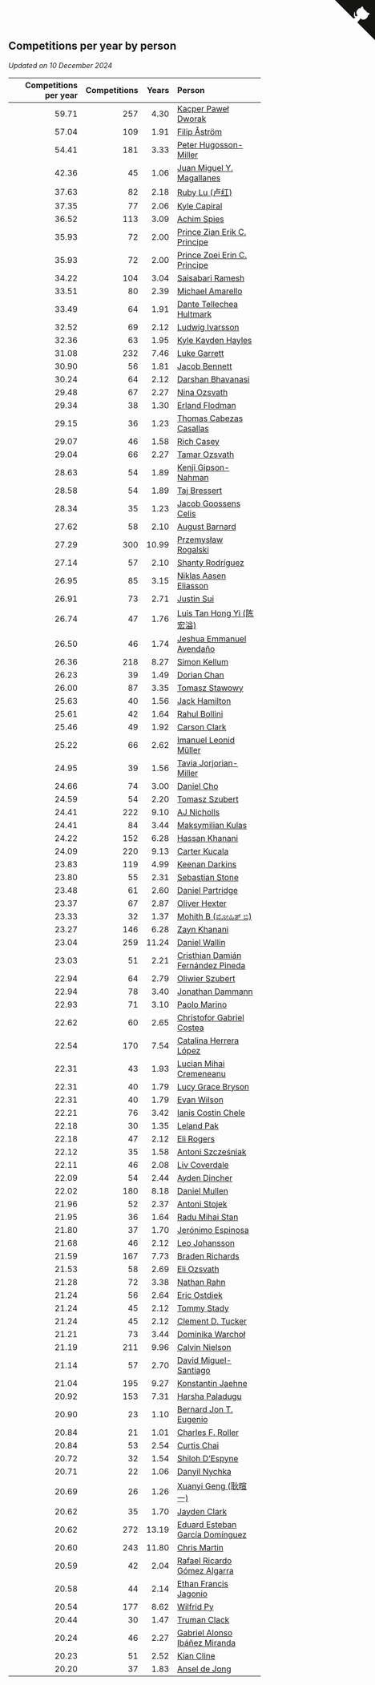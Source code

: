 ## Competitions per year by person

*Updated on 10 December 2024*

| Competitions per year | Competitions | Years | Person |
| ---: | ---: | ---: | :--- |
| 59.71 | 257 | 4.30 | [Kacper Paweł Dworak](https://www.worldcubeassociation.org/persons/2020DWOR01) |
| 57.04 | 109 | 1.91 | [Filip Åström](https://www.worldcubeassociation.org/persons/2023ASTR01) |
| 54.41 | 181 | 3.33 | [Peter Hugosson-Miller](https://www.worldcubeassociation.org/persons/2021HUGO01) |
| 42.36 | 45 | 1.06 | [Juan Miguel Y. Magallanes](https://www.worldcubeassociation.org/persons/2023MAGA09) |
| 37.63 | 82 | 2.18 | [Ruby Lu (卢红)](https://www.worldcubeassociation.org/persons/2022LURU01) |
| 37.35 | 77 | 2.06 | [Kyle Capiral](https://www.worldcubeassociation.org/persons/2022CAPI02) |
| 36.52 | 113 | 3.09 | [Achim Spies](https://www.worldcubeassociation.org/persons/2021SPIE01) |
| 35.93 | 72 | 2.00 | [Prince Zian Erik C. Principe](https://www.worldcubeassociation.org/persons/2022PRIN08) |
| 35.93 | 72 | 2.00 | [Prince Zoei Erin C. Principe](https://www.worldcubeassociation.org/persons/2022PRIN09) |
| 34.22 | 104 | 3.04 | [Saisabari Ramesh](https://www.worldcubeassociation.org/persons/2021RAME01) |
| 33.51 | 80 | 2.39 | [Michael Amarello](https://www.worldcubeassociation.org/persons/2022AMAR09) |
| 33.49 | 64 | 1.91 | [Dante Tellechea Hultmark](https://www.worldcubeassociation.org/persons/2023HULT01) |
| 32.52 | 69 | 2.12 | [Ludwig Ivarsson](https://www.worldcubeassociation.org/persons/2022IVAR01) |
| 32.36 | 63 | 1.95 | [Kyle Kayden Hayles](https://www.worldcubeassociation.org/persons/2022HAYL02) |
| 31.08 | 232 | 7.46 | [Luke Garrett](https://www.worldcubeassociation.org/persons/2017GARR05) |
| 30.90 | 56 | 1.81 | [Jacob Bennett](https://www.worldcubeassociation.org/persons/2023BENN04) |
| 30.24 | 64 | 2.12 | [Darshan Bhavanasi](https://www.worldcubeassociation.org/persons/2022BHAV01) |
| 29.48 | 67 | 2.27 | [Nina Ozsvath](https://www.worldcubeassociation.org/persons/2022OZSV03) |
| 29.34 | 38 | 1.30 | [Erland Flodman](https://www.worldcubeassociation.org/persons/2023FLOD01) |
| 29.15 | 36 | 1.23 | [Thomas Cabezas Casallas](https://www.worldcubeassociation.org/persons/2023CASA08) |
| 29.07 | 46 | 1.58 | [Rich Casey](https://www.worldcubeassociation.org/persons/2023CASE06) |
| 29.04 | 66 | 2.27 | [Tamar Ozsvath](https://www.worldcubeassociation.org/persons/2022OZSV04) |
| 28.63 | 54 | 1.89 | [Kenji Gipson-Nahman](https://www.worldcubeassociation.org/persons/2023GIPS01) |
| 28.58 | 54 | 1.89 | [Taj Bressert](https://www.worldcubeassociation.org/persons/2023BRES01) |
| 28.34 | 35 | 1.23 | [Jacob Goossens Celis](https://www.worldcubeassociation.org/persons/2023CELI06) |
| 27.62 | 58 | 2.10 | [August Barnard](https://www.worldcubeassociation.org/persons/2022BARN21) |
| 27.29 | 300 | 10.99 | [Przemysław Rogalski](https://www.worldcubeassociation.org/persons/2013ROGA02) |
| 27.14 | 57 | 2.10 | [Shanty Rodríguez](https://www.worldcubeassociation.org/persons/2022CUBI01) |
| 26.95 | 85 | 3.15 | [Niklas Aasen Eliasson](https://www.worldcubeassociation.org/persons/2021ELIA01) |
| 26.91 | 73 | 2.71 | [Justin Sui](https://www.worldcubeassociation.org/persons/2022SUIJ01) |
| 26.74 | 47 | 1.76 | [Luis Tan Hong Yi (陈宏溢)](https://www.worldcubeassociation.org/persons/2023YILU01) |
| 26.50 | 46 | 1.74 | [Jeshua Emmanuel Avendaño](https://www.worldcubeassociation.org/persons/2023AVEN01) |
| 26.36 | 218 | 8.27 | [Simon Kellum](https://www.worldcubeassociation.org/persons/2016KELL12) |
| 26.23 | 39 | 1.49 | [Dorian Chan](https://www.worldcubeassociation.org/persons/2023DORI01) |
| 26.00 | 87 | 3.35 | [Tomasz Stawowy](https://www.worldcubeassociation.org/persons/2021STAW01) |
| 25.63 | 40 | 1.56 | [Jack Hamilton](https://www.worldcubeassociation.org/persons/2023HAMI08) |
| 25.61 | 42 | 1.64 | [Rahul Bollini](https://www.worldcubeassociation.org/persons/2023BOLL01) |
| 25.46 | 49 | 1.92 | [Carson Clark](https://www.worldcubeassociation.org/persons/2023CLAR02) |
| 25.22 | 66 | 2.62 | [Imanuel Leonid Müller](https://www.worldcubeassociation.org/persons/2022MULL02) |
| 24.95 | 39 | 1.56 | [Tavia Jorjorian-Miller](https://www.worldcubeassociation.org/persons/2023JORJ01) |
| 24.66 | 74 | 3.00 | [Daniel Cho](https://www.worldcubeassociation.org/persons/2021CHOD01) |
| 24.59 | 54 | 2.20 | [Tomasz Szubert](https://www.worldcubeassociation.org/persons/2022SZUB02) |
| 24.41 | 222 | 9.10 | [AJ Nicholls](https://www.worldcubeassociation.org/persons/2015NICH04) |
| 24.41 | 84 | 3.44 | [Maksymilian Kulas](https://www.worldcubeassociation.org/persons/2021KULA02) |
| 24.22 | 152 | 6.28 | [Hassan Khanani](https://www.worldcubeassociation.org/persons/2018KHAN26) |
| 24.09 | 220 | 9.13 | [Carter Kucala](https://www.worldcubeassociation.org/persons/2015KUCA01) |
| 23.83 | 119 | 4.99 | [Keenan Darkins](https://www.worldcubeassociation.org/persons/2019DARK02) |
| 23.80 | 55 | 2.31 | [Sebastian Stone](https://www.worldcubeassociation.org/persons/2022STON09) |
| 23.48 | 61 | 2.60 | [Daniel Partridge](https://www.worldcubeassociation.org/persons/2022PART02) |
| 23.37 | 67 | 2.87 | [Oliver Hexter](https://www.worldcubeassociation.org/persons/2022HEXT01) |
| 23.33 | 32 | 1.37 | [Mohith B (ಮೋಹಿತ್ ಬಿ)](https://www.worldcubeassociation.org/persons/2023BMOH01) |
| 23.27 | 146 | 6.28 | [Zayn Khanani](https://www.worldcubeassociation.org/persons/2018KHAN28) |
| 23.04 | 259 | 11.24 | [Daniel Wallin](https://www.worldcubeassociation.org/persons/2013WALL03) |
| 23.03 | 51 | 2.21 | [Cristhian Damián Fernández Pineda](https://www.worldcubeassociation.org/persons/2022PINE05) |
| 22.94 | 64 | 2.79 | [Oliwier Szubert](https://www.worldcubeassociation.org/persons/2022SZUB01) |
| 22.94 | 78 | 3.40 | [Jonathan Dammann](https://www.worldcubeassociation.org/persons/2021DAMM01) |
| 22.93 | 71 | 3.10 | [Paolo Marino](https://www.worldcubeassociation.org/persons/2021MARI04) |
| 22.62 | 60 | 2.65 | [Christofor Gabriel Costea](https://www.worldcubeassociation.org/persons/2022COST03) |
| 22.54 | 170 | 7.54 | [Catalina Herrera López](https://www.worldcubeassociation.org/persons/2017LOPE31) |
| 22.31 | 43 | 1.93 | [Lucian Mihai Cremeneanu](https://www.worldcubeassociation.org/persons/2023CREM01) |
| 22.31 | 40 | 1.79 | [Lucy Grace Bryson](https://www.worldcubeassociation.org/persons/2023BRYS01) |
| 22.31 | 40 | 1.79 | [Evan Wilson](https://www.worldcubeassociation.org/persons/2023WILS11) |
| 22.21 | 76 | 3.42 | [Ianis Costin Chele](https://www.worldcubeassociation.org/persons/2021CHEL01) |
| 22.18 | 30 | 1.35 | [Leland Pak](https://www.worldcubeassociation.org/persons/2023PAKL02) |
| 22.18 | 47 | 2.12 | [Eli Rogers](https://www.worldcubeassociation.org/persons/2022ROGE05) |
| 22.12 | 35 | 1.58 | [Antoni Szcześniak](https://www.worldcubeassociation.org/persons/2023SZCZ04) |
| 22.11 | 46 | 2.08 | [Liv Coverdale](https://www.worldcubeassociation.org/persons/2022COVE02) |
| 22.09 | 54 | 2.44 | [Ayden Dincher](https://www.worldcubeassociation.org/persons/2022DINC01) |
| 22.02 | 180 | 8.18 | [Daniel Mullen](https://www.worldcubeassociation.org/persons/2016MULL04) |
| 21.96 | 52 | 2.37 | [Antoni Stojek](https://www.worldcubeassociation.org/persons/2022STOJ03) |
| 21.95 | 36 | 1.64 | [Radu Mihai Stan](https://www.worldcubeassociation.org/persons/2023STAN09) |
| 21.80 | 37 | 1.70 | [Jerónimo Espinosa](https://www.worldcubeassociation.org/persons/2023ESPI07) |
| 21.68 | 46 | 2.12 | [Leo Johansson](https://www.worldcubeassociation.org/persons/2022JOHA08) |
| 21.59 | 167 | 7.73 | [Braden Richards](https://www.worldcubeassociation.org/persons/2017RICH02) |
| 21.53 | 58 | 2.69 | [Eli Ozsvath](https://www.worldcubeassociation.org/persons/2022OZSV01) |
| 21.28 | 72 | 3.38 | [Nathan Rahn](https://www.worldcubeassociation.org/persons/2021RAHN01) |
| 21.24 | 56 | 2.64 | [Eric Ostdiek](https://www.worldcubeassociation.org/persons/2022OSTD01) |
| 21.24 | 45 | 2.12 | [Tommy Stady](https://www.worldcubeassociation.org/persons/2022STAD01) |
| 21.24 | 45 | 2.12 | [Clement D. Tucker](https://www.worldcubeassociation.org/persons/2022TUCK09) |
| 21.21 | 73 | 3.44 | [Dominika Warchoł](https://www.worldcubeassociation.org/persons/2021WARC01) |
| 21.19 | 211 | 9.96 | [Calvin Nielson](https://www.worldcubeassociation.org/persons/2014NIEL03) |
| 21.14 | 57 | 2.70 | [David Miguel-Santiago](https://www.worldcubeassociation.org/persons/2022MIGU02) |
| 21.04 | 195 | 9.27 | [Konstantin Jaehne](https://www.worldcubeassociation.org/persons/2015JAEH01) |
| 20.92 | 153 | 7.31 | [Harsha Paladugu](https://www.worldcubeassociation.org/persons/2017PALA08) |
| 20.90 | 23 | 1.10 | [Bernard Jon T. Eugenio](https://www.worldcubeassociation.org/persons/2023EUGE02) |
| 20.84 | 21 | 1.01 | [Charles F. Roller](https://www.worldcubeassociation.org/persons/2023ROLL01) |
| 20.84 | 53 | 2.54 | [Curtis Chai](https://www.worldcubeassociation.org/persons/2022CHAI02) |
| 20.72 | 32 | 1.54 | [Shiloh D’Espyne](https://www.worldcubeassociation.org/persons/2023DESP01) |
| 20.71 | 22 | 1.06 | [Danyil Nychka](https://www.worldcubeassociation.org/persons/2023NYCH01) |
| 20.69 | 26 | 1.26 | [Xuanyi Geng (耿暄一)](https://www.worldcubeassociation.org/persons/2023GENG02) |
| 20.62 | 35 | 1.70 | [Jayden Clark](https://www.worldcubeassociation.org/persons/2023CLAR13) |
| 20.62 | 272 | 13.19 | [Eduard Esteban García Domínguez](https://www.worldcubeassociation.org/persons/2011EDUA01) |
| 20.60 | 243 | 11.80 | [Chris Martin](https://www.worldcubeassociation.org/persons/2013MART03) |
| 20.59 | 42 | 2.04 | [Rafael Ricardo Gómez Algarra](https://www.worldcubeassociation.org/persons/2022ALGA01) |
| 20.58 | 44 | 2.14 | [Ethan Francis Jagonio](https://www.worldcubeassociation.org/persons/2022JAGO03) |
| 20.54 | 177 | 8.62 | [Wilfrid Py](https://www.worldcubeassociation.org/persons/2016PYWI01) |
| 20.44 | 30 | 1.47 | [Truman Clack](https://www.worldcubeassociation.org/persons/2023CLAC02) |
| 20.24 | 46 | 2.27 | [Gabriel Alonso Ibáñez Miranda](https://www.worldcubeassociation.org/persons/2022MIRA06) |
| 20.23 | 51 | 2.52 | [Kian Cline](https://www.worldcubeassociation.org/persons/2022CLIN01) |
| 20.20 | 37 | 1.83 | [Ansel de Jong](https://www.worldcubeassociation.org/persons/2023JONG01) |


<a href="https://github.com/jonatanklosko/wca_statistics" class="github-corner" aria-label="View source on Github"><svg width="80" height="80" viewBox="0 0 250 250" style="fill:#151513; color:#fff; position: absolute; top: 0; border: 0; right: 0;" aria-hidden="true"><path d="M0,0 L115,115 L130,115 L142,142 L250,250 L250,0 Z"></path><path d="M128.3,109.0 C113.8,99.7 119.0,89.6 119.0,89.6 C122.0,82.7 120.5,78.6 120.5,78.6 C119.2,72.0 123.4,76.3 123.4,76.3 C127.3,80.9 125.5,87.3 125.5,87.3 C122.9,97.6 130.6,101.9 134.4,103.2" fill="currentColor" style="transform-origin: 130px 106px;" class="octo-arm"></path><path d="M115.0,115.0 C114.9,115.1 118.7,116.5 119.8,115.4 L133.7,101.6 C136.9,99.2 139.9,98.4 142.2,98.6 C133.8,88.0 127.5,74.4 143.8,58.0 C148.5,53.4 154.0,51.2 159.7,51.0 C160.3,49.4 163.2,43.6 171.4,40.1 C171.4,40.1 176.1,42.5 178.8,56.2 C183.1,58.6 187.2,61.8 190.9,65.4 C194.5,69.0 197.7,73.2 200.1,77.6 C213.8,80.2 216.3,84.9 216.3,84.9 C212.7,93.1 206.9,96.0 205.4,96.6 C205.1,102.4 203.0,107.8 198.3,112.5 C181.9,128.9 168.3,122.5 157.7,114.1 C157.9,116.9 156.7,120.9 152.7,124.9 L141.0,136.5 C139.8,137.7 141.6,141.9 141.8,141.8 Z" fill="currentColor" class="octo-body"></path></svg></a><style>.github-corner:hover .octo-arm{animation:octocat-wave 560ms ease-in-out}@keyframes octocat-wave{0%,100%{transform:rotate(0)}20%,60%{transform:rotate(-25deg)}40%,80%{transform:rotate(10deg)}}@media (max-width:500px){.github-corner:hover .octo-arm{animation:none}.github-corner .octo-arm{animation:octocat-wave 560ms ease-in-out}}</style>
